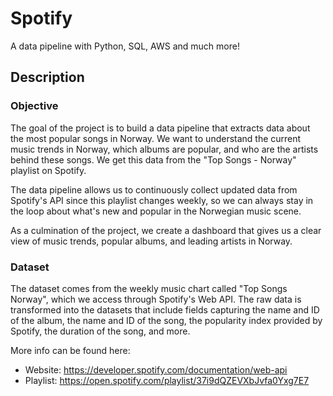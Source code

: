 # Spotify
A data pipeline with Python, SQL, AWS and much more!

## Description

### Objective

The goal of the project is to build a data pipeline that extracts data about the most popular songs in Norway. We want to understand the current music trends in Norway, which albums are popular, and who are the artists behind these songs. We get this data from the "Top Songs - Norway" playlist on Spotify.

The data pipeline allows us to continuously collect updated data from Spotify's API since this playlist changes weekly, so we can always stay in the loop about what's new and popular in the Norwegian music scene. 

As a culmination of the project, we create a dashboard that gives us a clear view of music trends, popular albums, and leading artists in Norway.

### Dataset

The dataset comes from the weekly music chart called "Top Songs Norway", which we access through Spotify's Web API. The raw data is transformed into the datasets that include fields capturing the name and ID of the album, the name and ID of the song, the popularity index provided by Spotify, the duration of the song, and more.

More info can be found here: 
- Website: https://developer.spotify.com/documentation/web-api
- Playlist: https://open.spotify.com/playlist/37i9dQZEVXbJvfa0Yxg7E7
